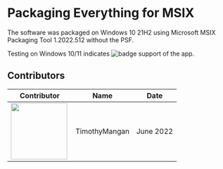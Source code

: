 # Packaging Everything for MSIX

The software was packaged on Windows 10 21H2 using Microsoft MSIX Packaging Tool 1.2022.512 without the PSF.




Testing on Windows 10/11 indicates ![badge](https://img.shields.io/badge/-Full%20Fidelity-brightgreen?style=for-the-badge) support of the app.



## Contributors

| Contributor | Name | Date |
|----|----|----|
| [<img src="/media/Contributors/TimMangan.jpg" align="left" Height="128" />](/media/Contributors/TimMangan.jpg) | TimothyMangan | June 2022 |


